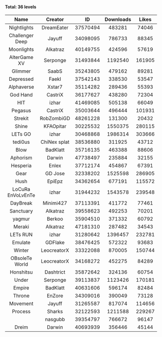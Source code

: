 #### Total: 36 levels

| Name | Creator | ID | Downloads | Likes |
|:---:|:---:|:---:|:---:|:---:|
| Nightlights | DreamEater | 37570494 | 483281 | 74046
| Challenger Deep | Jayuff | 34098095 | 786733 | 88345
| Moonlights | Alkatraz | 40149755 | 424596 | 57619
| AlterGame XV | Serponge | 31493844 | 1192540 | 161905
| Glimmer | SaabS | 35243805 | 479162 | 89281
| Depressed | FaekI | 37542143 | 338530 | 53547
| Alphaverse | Xstar7 | 35114282 | 289436 | 55393
| God Hand | CastriX | 36177627 | 438280 | 72304
| HIT | izhar | 41469085 | 505138 | 66049
| Pegasus | CastriX | 35003644 | 496444 | 101931
| Strekit | RobZombiGD | 48261228 | 131300 | 20432
| Shine | KFAOpitar | 30225532 | 1550375 | 280115
| LETs GO | izhar | 30468868 | 1986314 | 303666
| tedi0us | ChiNex splat | 38536880 | 311925 | 43712
| Blow | BadKlatt | 35716135 | 463388 | 88606
| Aphorism | Darwin | 47738497 | 235884 | 32155
| Hesperia | Enlex | 37712174 | 454867 | 67391
| Gear | GD Jose | 32338202 | 1525598 | 286905
| Hush | EpiEpz | 34362654 | 677191 | 115572
| LoCuRa EnVoLvEnTe | izhar | 31944232 | 1543578 | 239548
| DayBreak | Minimi427 | 37113391 | 411772 | 77461
| Sanctuary | Alkatraz | 39558623 | 492253 | 70201
| yagmur | Berkoo | 35904510 | 371332 | 60792
| Meraki | Alkatraz | 47181310 | 287482 | 34543
| LETs  RUN | izhar | 31280642 | 1396457 | 232781
| Emulate | GDFlake | 38476425 | 572322 | 93683
| Winter | LeocreatorX | 33322088 | 870005 | 150744
| OBsoleTe World | LeocreatorX | 34168272 | 452275 | 84289
| Honshitsu | Dashtrict | 35872642 | 324136 | 60754
| Under | Serponge | 39113837 | 1123426 | 170181
| Empire | BadKlatt | 40631606 | 596174 | 82484
| Throne | EnZore | 34309016 | 390049 | 73128
| Movement | Jayuff | 31265587 | 817074 | 114656
| Process | Sharks | 32122593 | 1211588 | 229267
|   | nasgubb | 39354797 | 766672 | 96147
| Dreim | Darwin | 40693939 | 356446 | 45144
